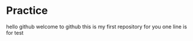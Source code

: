 # Practice
hello github
welcome to github
this is my first repository for you 
one line is for test
